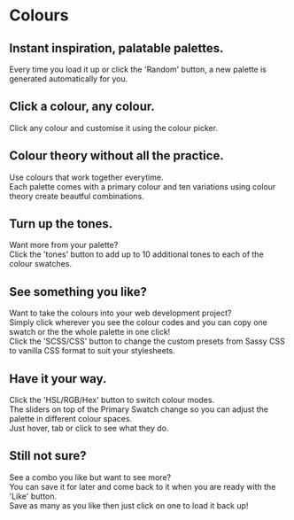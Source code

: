 # Colours  

## Instant inspiration, palatable palettes.  
Every time you load it up or click the 'Random' button, a new palette is generated automatically for you.   

## Click a colour, any colour.  
Click any colour and customise it using the colour picker.  

## Colour theory without all the practice.  
Use colours that work together everytime.   
Each palette comes with a primary colour and ten variations using colour theory create beautful combinations.  

## Turn up the tones.  
Want more from your palette?   
Click the 'tones' button to add up to 10 additional tones to each of the colour swatches.  

## See something you like?  
Want to take the colours into your web development project?   
Simply click wherever you see the colour codes and you can copy one swatch or the the whole palette in one click!  
Click the 'SCSS/CSS' button to change the custom presets from Sassy CSS to vanilla CSS format to suit your stylesheets.  

## Have it your way.  
Click the 'HSL/RGB/Hex' button to switch colour modes.   
The sliders on top of the Primary Swatch change so you can adjust the palette in different colour spaces.  
Just hover, tab or click to see what they do.  

## Still not sure?  
See a combo you like but want to see more?   
You can save it for later and come back to it when you are ready with the 'Like' button.  
Save as many as you like then just click on one to load it back up!  